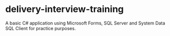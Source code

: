# delivery-interview-training

A basic C# application using Microsoft Forms, SQL Server and System Data SQL Client for practice purposes.